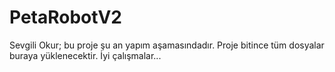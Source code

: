 # PetaRobotV2

Sevgili Okur; bu proje şu an yapım aşamasındadır. Proje bitince tüm dosyalar buraya yüklenecektir. İyi çalışmalar...
